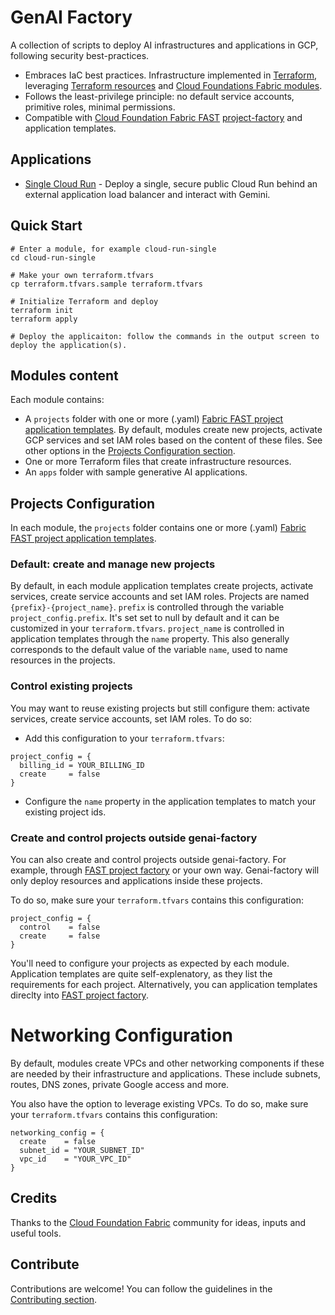 # GenAI Factory

A collection of scripts to deploy AI infrastructures and applications in GCP, following security best-practices.

- Embraces IaC best practices. Infrastructure implemented in [Terraform](https://developer.hashicorp.com/terraform), leveraging [Terraform resources](https://registry.terraform.io/providers/hashicorp/google/latest/docs) and [Cloud Foundations Fabric modules](https://github.com/GoogleCloudPlatform/cloud-foundation-fabric/tree/master/modules).
- Follows the least-privilege principle: no default service accounts, primitive roles, minimal permissions.
- Compatible with [Cloud Foundation Fabric FAST](https://github.com/GoogleCloudPlatform/cloud-foundation-fabric) [project-factory](https://github.com/GoogleCloudPlatform/cloud-foundation-fabric/tree/master/modules/project-factory) and application templates.

## Applications

- [Single Cloud Run](./cloud-run-single/README.md) - Deploy a single, secure public Cloud Run behind an external application load balancer and interact with Gemini.

## Quick Start

```shell
# Enter a module, for example cloud-run-single
cd cloud-run-single

# Make your own terraform.tfvars
cp terraform.tfvars.sample terraform.tfvars

# Initialize Terraform and deploy
terraform init
terraform apply

# Deploy the applicaiton: follow the commands in the output screen to deploy the application(s).
```

## Modules content

Each module contains:

- A `projects` folder with one or more (.yaml) [Fabric FAST project application templates](https://github.com/GoogleCloudPlatform/cloud-foundation-fabric/tree/master/modules/project-factory). By default, modules create new projects, activate GCP services and set IAM roles based on the content of these files. See other options in the [Projects Configuration section](#projects-configuration).
- One or more Terraform files that create infrastructure resources.
- An `apps` folder with sample generative AI applications.

## Projects Configuration

In each module, the `projects` folder contains one or more (.yaml) [Fabric FAST project application templates](https://github.com/GoogleCloudPlatform/cloud-foundation-fabric/tree/master/modules/project-factory).

### Default: create and manage new projects

By default, in each module application templates create projects, activate services, create service accounts and set IAM roles.
Projects are named `{prefix}-{project_name}`. `prefix` is controlled through the variable `project_config.prefix`. It's set set to null by default and it can be customized in your `terraform.tfvars`. `project_name` is controlled in application templates through the `name` property. This also generally corresponds to the default value of the variable `name`, used to name resources in the projects.

### Control existing projects

You may want to reuse existing projects but still configure them: activate services, create service accounts, set IAM roles. To do so:

- Add this configuration to your `terraform.tfvars`:

```hcl
project_config = {
  billing_id = YOUR_BILLING_ID
  create     = false
}
```

- Configure the `name` property in the application templates to match your existing project ids.

### Create and control projects outside genai-factory

You can also create and control projects outside genai-factory. For example, through [FAST project factory](https://github.com/GoogleCloudPlatform/cloud-foundation-fabric/tree/master/fast/stages/2-project-factory) or your own way. Genai-factory will only deploy resources and applications inside these projects.

To do so, make sure your `terraform.tfvars` contains this configuration:

```hcl
project_config = {
  control    = false
  create     = false
}
```

You'll need to configure your projects as expected by each module. Application templates are quite self-explenatory, as they list the requirements for each project. Alternatively, you can application templates direclty into [FAST project factory](https://github.com/GoogleCloudPlatform/cloud-foundation-fabric/tree/master/fast/stages/2-project-factory).

# Networking Configuration

By default, modules create VPCs and other networking components if these are needed by their infrastructure and applications.
These include subnets, routes, DNS zones, private Google access and more.

You also have the option to leverage existing VPCs. To do so, make sure your `terraform.tfvars` contains this configuration:

```hcl
networking_config = {
  create    = false
  subnet_id = "YOUR_SUBNET_ID"
  vpc_id    = "YOUR_VPC_ID"
}
```

## Credits

Thanks to the [Cloud Foundation Fabric](https://github.com/GoogleCloudPlatform/cloud-foundation-fabric) community for ideas, inputs and useful tools.

## Contribute

Contributions are welcome! You can follow the guidelines in the [Contributing section](./CONTRIBUTING.md).
